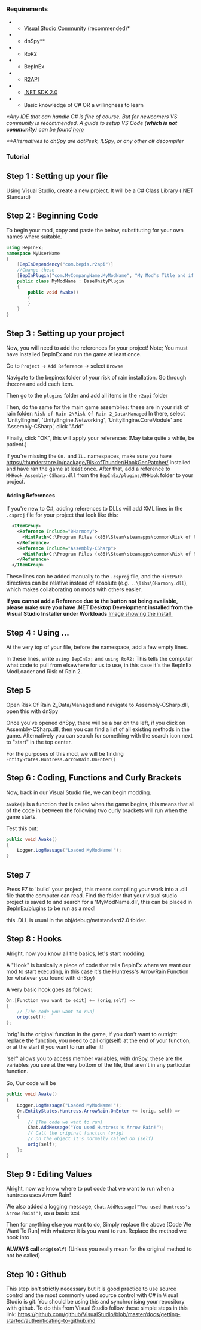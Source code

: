 ### Requirements
* - [Visual Studio Community](https://visualstudio.microsoft.com/thank-you-downloading-visual-studio/?sku=Community) (recommended)*
* - dnSpy**
* - RoR2
* - BepInEx
* - [R2API](https://thunderstore.io/package/tristanmcpherson/R2API/)
* - [.NET SDK 2.0](https://dotnet.microsoft.com/download/visual-studio-sdks)
* - Basic knowledge of C#  OR  a willingness to learn

_*Any IDE that can handle C# is fine of course. But for newcomers VS community is recommended. A guide to setup VS Code (**which is not community**) can be found [here](https://github.com/risk-of-thunder/R2Wiki/wiki/Visual-Studio-Code)_

_**Alternatives to dnSpy are dotPeek, ILSpy, or any other c# decompiler_

### Tutorial

## Step 1 : Setting up your file

Using Visual Studio, create a new project.
It will be a C# Class Library (.NET Standard)

## Step 2 : Beginning Code

To begin your mod, copy and paste the below, substituting for your own names where suitable.
```c#
using BepInEx;
namespace MyUserName
{
    [BepInDependency("com.bepis.r2api")]
    //Change these
    [BepInPlugin("com.MyCompanyName.MyModName", "My Mod's Title and if we see this exact name on Thunderstore we will deprecate your mod", "1.0.0")]
    public class MyModName : BaseUnityPlugin
    {
        public void Awake()
        {
        }
    }
}
```


## Step 3 : Setting up your project

Now, you will need to add the references for your project!
Note; You must have installed BepInEx and run the game at least once.

Go to `Project` -> `Add Reference` -> select `Browse`

Navigate to the bepinex folder of your risk of rain installation. Go through the`core` and add each item.

Then go to the `plugins` folder and add all items in the `r2api` folder

Then, do the same for the main game assemblies: these are in your risk of rain folder: `Risk of Rain 2\Risk Of Rain 2_Data\Managed`
In there, select 'UnityEngine', 'UnityEngine.Networking', 'UnityEngine.CoreModule' and 'Assembly-CSharp', click "Add"

Finally, click "OK", this will apply your references (May take quite a while, be patient.)

If you're missing the `On.` and `IL.` namespaces, make sure you have https://thunderstore.io/package/RiskofThunder/HookGenPatcher/ installed and have ran the game at least once. After that, add a reference to `MMHook_Assembly-CSharp.dll` from the `BepInEx/plugins/MMHook` folder to your project.

#### Adding References

If you're new to C#, adding references to DLLs will add XML lines in the `.csproj` file for your project that look like this:
```xml
  <ItemGroup>
    <Reference Include="0Harmony">
      <HintPath>C:\Program Files (x86)\Steam\steamapps\common\Risk of Rain 2\BepInEx\core\0Harmony.dll</HintPath>
    </Reference>
    <Reference Include="Assembly-CSharp">
      <HintPath>C:\Program Files (x86)\Steam\steamapps\common\Risk of Rain 2\Risk of Rain 2_Data\Managed\Assembly-CSharp.dll</HintPath>
    </Reference>
  </ItemGroup>
```

These lines can be added manually to the `.csproj` file, and the `HintPath` directives can be relative instead of absolute (e.g. `..\libs\0Harmony.dll`), which makes collaborating on mods with others easier.

**If you cannot add a Reference due to the button not being available, please make sure you have .NET Desktop Development installed from the Visual Studio Installer under Workloads**
[Image showing the install. ](https://i.imgur.com/6rkVz7I.png)

## Step 4 : Using ...

At the very top of your file, before the namespace, add a few empty lines.

In these lines, write `using BepInEx;` and `using RoR2;`
This tells the computer what code to pull from elsewhere for us to use, in this case it's the BepInEx ModLoader and Risk of Rain 2.

## Step 5

Open Risk Of Rain 2_Data/Managed and navigate to Assembly-CSharp.dll, open this with dnSpy

Once you've opened dnSpy, there will be a bar on the left, if you click on Assembly-CSharp.dll, then you can find a list of all existing methods in the game. Alternatively you can search for something with the search icon next to "start" in the top center.

For the purposes of this mod, we will be finding `EntityStates.Huntress.ArrowRain.OnEnter()`

## Step 6 : Coding, Functions and Curly Brackets

Now, back in our Visual Studio file, we can begin modding.

`Awake()` is a function that is called when the game begins, this means that all of the code in between the following two curly brackets will run when the game starts.

Test this out:
```c#
public void Awake()
{
    Logger.LogMessage("Loaded MyModName!");
}
```

## Step 7

Press F7 to 'build' your project, this means compiling your work into a .dll file that the computer can read.
Find the folder that your visual studio project is saved to and search for a 'MyModName.dll', this can be placed in BepInEx/plugins to be run as a mod!

this .DLL is usual in the obj/debug/netstandard2.0 folder.
## Step 8 : Hooks

Alright, now you know all the basics, let's start modding.

A "Hook" is basically a piece of code that tells BepInEx where we want our mod to start executing, in this case it's the Huntress's ArrowRain Function (or whatever you found with dnSpy)

A very basic hook goes as follows:
```c#
On.[Function you want to edit] += (orig,self) =>
{
    // [The code you want to run]
    orig(self);
};
```
'orig' is the original function in the game, if you don't want to outright replace the function, you need to call orig(self) at the end of your function, or at the start if you want to run after it!

'self' allows you to access member variables, with dnSpy, these are the variables you see at the very bottom of the file, that aren't in any particular function.

So, Our code will be 
```c#
public void Awake()
{
    Logger.LogMessage("Loaded MyModName!");
    On.EntityStates.Huntress.ArrowRain.OnEnter += (orig, self) =>
    {
        // [The code we want to run]
        Chat.AddMessage("You used Huntress's Arrow Rain!");
        // Call the original function (orig)
        // on the object it's normally called on (self)
        orig(self);
    };
}
```
## Step 9 : Editing Values

Alright, now we know where to put code that we want to run when a huntress uses Arrow Rain!

We also added a logging message, `Chat.AddMessage("You used Huntress's Arrow Rain!")`, as a basic test


Then for anything else you want to do,
Simply replace the above [Code We Want To Run] with whatever it is you want to run.
Replace the method we hook into

**ALWAYS call `orig(self)`** (Unless you really mean for the original method to not be called)

## Step 10 : Github

This step isn't strictly necessary but it is good practice to use source control and the most commonly used source control with C# in Visual Studio is git. You should be using this and synchronising your repository with github. To do this from Visual Studio follow these simple steps in this link: https://github.com/github/VisualStudio/blob/master/docs/getting-started/authenticating-to-github.md